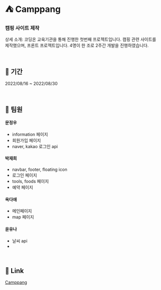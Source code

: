 # :tent: Camppang

### 캠핑 사이트 제작

상세 소개: 코딩온 교육기관을 통해 진행한 첫번째 프로젝트입니다. 캠핑 관련 사이트를 제작했으며, 프론트 프로젝트입니다. 4명이 한 조로 2주간 개발을 진행하였습니다.

&nbsp;
## :date: 기간

2022/08/16 ~ 2022/08/30

&nbsp;
## :busts_in_silhouette: 팀원

#### 문정우
  * information 페이지
  * 회원가입 페이지
  * naver, kakao 로그인 api
  
#### 박재희
  * navbar, footer, floating icon
  * 로그인 페이지
  * tools, foods 페이지
  * 예약 페이지
  
#### 옥다애
  * 메인페이지
  * map 페이지
  
#### 윤유나
  * 날씨 api
  * 
  
&nbsp;
## :link: Link
[Camppang](http://3.37.87.185:8000/)

